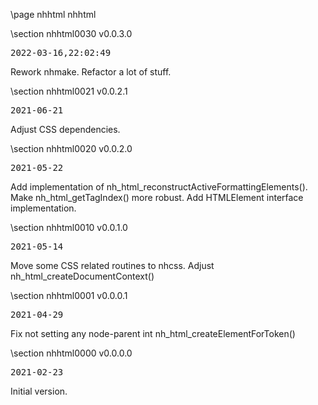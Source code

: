 \page nhhtml nhhtml

<div style="max-width:700px;">

\section nhhtml0030 v0.0.3.0

<pre>
2022-03-16,22:02:49
</pre>

 Rework nhmake. Refactor a lot of stuff.



\section nhhtml0021 v0.0.2.1

<pre>
2021-06-21
</pre>

 Adjust CSS dependencies.



\section nhhtml0020 v0.0.2.0

<pre>
2021-05-22
</pre>

 Add implementation of nh_html_reconstructActiveFormattingElements(). Make nh_html_getTagIndex() more robust. Add HTMLElement interface implementation.



\section nhhtml0010 v0.0.1.0

<pre>
2021-05-14
</pre>

 Move some CSS related routines to nhcss. Adjust nh_html_createDocumentContext()



\section nhhtml0001 v0.0.0.1

<pre>
2021-04-29
</pre>

 Fix not setting any node-parent int nh_html_createElementForToken()



\section nhhtml0000 v0.0.0.0

<pre>
2021-02-23
</pre>

 Initial version.



</div>